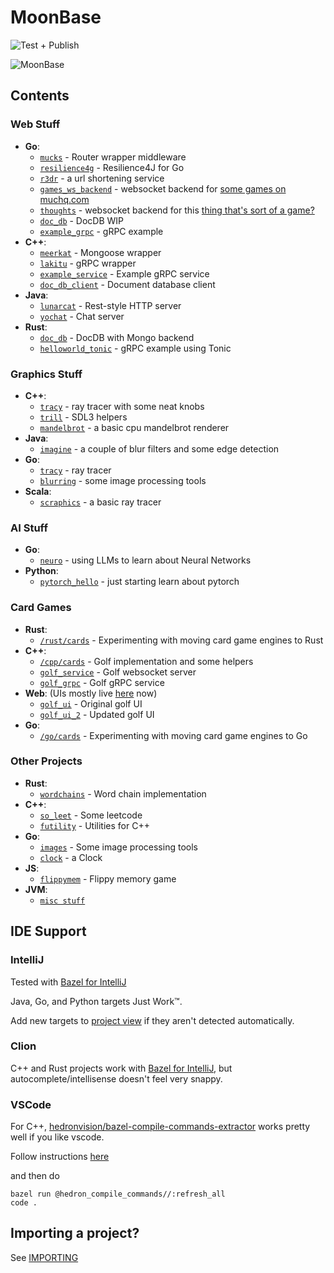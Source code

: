 # MoonBase

![Test + Publish](https://github.com/muchq/MoonBase/actions/workflows/publish.yml/badge.svg)

![MoonBase](static_content/moon.gif)

## Contents
### Web Stuff
- **Go**:
  - [`mucks`](go/mucks) - Router wrapper middleware
  - [`resilience4g`](go/resilience4g) - Resilience4J for Go
  - [`r3dr`](go/r3dr) - a url shortening service
  - [`games_ws_backend`](go/games_ws_backend) - websocket backend for [some games on muchq.com](https://muchq.com)
  - [`thoughts`](go/thoughts) - websocket backend for this [thing that's sort of a game?](https://muchq.com/thoughts)
  - [`doc_db`](go/doc_db) - DocDB WIP
  - [`example_grpc`](go/example_grpc) - gRPC example
- **C++**:
  - [`meerkat`](cpp/meerkat/) - Mongoose wrapper
  - [`lakitu`](cpp/lakitu) - gRPC wrapper
  - [`example_service`](cpp/example_service) - Example gRPC service
  - [`doc_db_client`](cpp/doc_db_client) - Document database client
- **Java**:
  - [`lunarcat`](jvm/src/main/java/com/muchq/lunarcat) - Rest-style HTTP server
  - [`yochat`](jvm/src/main/java/com/muchq/yochat) - Chat server
- **Rust**:
  - [`doc_db`](rust/doc_db) - DocDB with Mongo backend
  - [`helloworld_tonic`](rust/helloworld_tonic) - gRPC example using Tonic

### Graphics Stuff
- **C++**:
    - [`tracy`](cpp/tracy) - ray tracer with some neat knobs
    - [`trill`](cpp/trill) - SDL3 helpers
    - [`mandelbrot`](cpp/mandelbrot) - a basic cpu mandelbrot renderer
- **Java**:
    - [`imagine`](jvm/src/main/java/com/muchq/imagine) - a couple of blur filters and some edge detection
- **Go**:
    - [`tracy`](go/tracy) - ray tracer
    - [`blurring`](go/images) - some image processing tools
- **Scala**:
  - [`scraphics`](jvm/src/main/scala/com/muchq/scraphics) - a basic ray tracer

### AI Stuff
- **Go**:
  - [`neuro`](go/neuro) - using LLMs to learn about Neural Networks
- **Python**:
  - [`pytorch_hello`](python/pytorch_hello) - just starting learn about pytorch

### Card Games
- **Rust**:
    - [`/rust/cards`](rust/cards) - Experimenting with moving card game engines to Rust
- **C++**:
    - [`/cpp/cards`](cpp/cards) - Golf implementation and some helpers
    - [`golf_service`](cpp/golf_service) - Golf websocket server
    - [`golf_grpc`](cpp/golf_grpc) - Golf gRPC service
- **Web**: (UIs mostly live [here](https://github.com/muchq/muchq.github.io) now)
    - [`golf_ui`](web/golf_ui) - Original golf UI
    - [`golf_ui_2`](web/golf_ui_2) - Updated golf UI
- **Go**:
    - [`/go/cards`](go/cards) - Experimenting with moving card game engines to Go

### Other Projects
- **Rust**:
  - [`wordchains`](rust/wordchains) - Word chain implementation
- **C++**:
  - [`so_leet`](cpp/so_leet) - Some leetcode
  - [`futility`](cpp/futility) - Utilities for C++
- **Go**:
  - [`images`](go/images) - Some image processing tools
  - [`clock`](go/clock) - a Clock
- **JS**:
  - [`flippymem`](web/flippymem) - Flippy memory game
- **JVM**:
  - [`misc stuff`](jvm)

## IDE Support
### IntelliJ
Tested with [Bazel for IntelliJ](https://plugins.jetbrains.com/plugin/8609-bazel-for-intellij)

Java, Go, and Python targets Just Work™.

Add new targets to [project view](/.ijwb/.bazelproject) if they aren't detected automatically.

### Clion
C++ and Rust projects work with [Bazel for IntelliJ](https://plugins.jetbrains.com/plugin/8609-bazel-for-intellij), but autocomplete/intellisense doesn't feel very snappy.

### VSCode
For C++, [hedronvision/bazel-compile-commands-extractor](https://github.com/hedronvision/bazel-compile-commands-extractor) works pretty well if you like vscode.

Follow instructions [here](https://github.com/hedronvision/bazel-compile-commands-extractor#vscode)

and then do
```
bazel run @hedron_compile_commands//:refresh_all
code .
```

## Importing a project?
See [IMPORTING](./IMPORTING.md)
